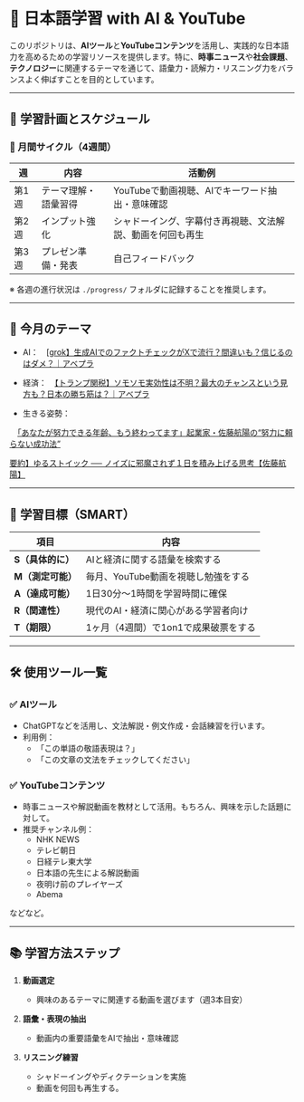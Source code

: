 # 🌸 日本語学習 with AI & YouTube

このリポジトリは、**AIツール**と**YouTubeコンテンツ**を活用し、実践的な日本語力を高めるための学習リソースを提供します。特に、**時事ニュース**や**社会課題**、**テクノロジー**に関連するテーマを通じて、語彙力・読解力・リスニング力をバランスよく伸ばすことを目的としています。

---

## 📅 学習計画とスケジュール

### 🔁 月間サイクル（4週間）

| 週 | 内容 | 活動例 |
|----|------|--------|
| 第1週 | テーマ理解・語彙習得 | YouTubeで動画視聴、AIでキーワード抽出・意味確認 |
| 第2週 | インプット強化 | シャドーイング、字幕付き再視聴、文法解説、動画を何回も再生 |
| 第3週 | プレゼン準備・発表 | 自己フィードバック |

※ 各週の進行状況は `./progress/` フォルダに記録することを推奨します。

---

## 🎯 今月のテーマ

- AI：　[[grok】生成AIでのファクトチェックがXで流行？間違いも？信じるのはダメ？｜アベプラ ](https://www.youtube.com/watch?v=Vkf1ZKrASyQ)

- 経済：　[【トランプ関税】ソモソモ実効性は不明？最大のチャンスという見方も？日本の勝ち筋は？｜アベプラ](https://www.youtube.com/watch?v=h8DR-2d3tgc)

- 生きる姿勢：

　[「あなたが努力できる年齢、もう終わってます」起業家・佐藤航陽の“努力に頼らない成功法”](https://www.youtube.com/watch?v=znRPb6jsjS0)

   [要約】ゆるストイック ── ノイズに邪魔されず１日を積み上げる思考【佐藤航陽】](https://www.youtube.com/watch?v=aKXOwP6yblg)

---

## 🧭 学習目標（SMART）

| 項目 | 内容 |
|------|------|
| **S（具体的に）** | AIと経済に関する語彙を検索する |
| **M（測定可能）** | 毎月、YouTube動画を視聴し勉強をする |
| **A（達成可能）** | 1日30分〜1時間を学習時間に確保 |
| **R（関連性）** | 現代のAI・経済に関心がある学習者向け |
| **T（期限）** | 1ヶ月（4週間）で1on1で成果破票をする |

---

## 🛠 使用ツール一覧

### ✅ AIツール
- ChatGPTなどを活用し、文法解説・例文作成・会話練習を行います。
- 利用例：
  - 「この単語の敬語表現は？」
  - 「この文章の文法をチェックしてください」

### ✅ YouTubeコンテンツ
- 時事ニュースや解説動画を教材として活用。もちろん、興味を示した話題に対して。
- 推奨チャンネル例：
  - NHK NEWS
  - テレビ朝日
  - 日経テレ東大学
  - 日本語の先生による解説動画
  - 夜明け前のプレイヤーズ
  - Abema

などなど。

---

## 📚 学習方法ステップ

1. **動画選定**
   - 興味のあるテーマに関連する動画を選びます（週3本目安）

2. **語彙・表現の抽出**
   - 動画内の重要語彙をAIで抽出・意味確認

3. **リスニング練習**
   - シャドーイングやディクテーションを実施
   - 動画を何回も再生する。
